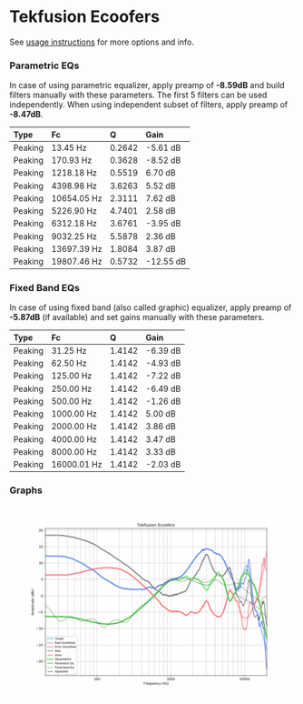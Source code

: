 # Tekfusion Ecoofers
See [usage instructions](https://github.com/jaakkopasanen/AutoEq#usage) for more options and info.

### Parametric EQs
In case of using parametric equalizer, apply preamp of **-8.59dB** and build filters manually
with these parameters. The first 5 filters can be used independently.
When using independent subset of filters, apply preamp of **-8.47dB**.

| Type    | Fc          |      Q | Gain      |
|:--------|:------------|:-------|:----------|
| Peaking | 13.45 Hz    | 0.2642 | -5.61 dB  |
| Peaking | 170.93 Hz   | 0.3628 | -8.52 dB  |
| Peaking | 1218.18 Hz  | 0.5519 | 6.70 dB   |
| Peaking | 4398.98 Hz  | 3.6263 | 5.52 dB   |
| Peaking | 10654.05 Hz | 2.3111 | 7.62 dB   |
| Peaking | 5226.90 Hz  | 4.7401 | 2.58 dB   |
| Peaking | 6312.18 Hz  | 3.6761 | -3.95 dB  |
| Peaking | 9032.25 Hz  | 5.5878 | 2.36 dB   |
| Peaking | 13697.39 Hz | 1.8084 | 3.87 dB   |
| Peaking | 19807.46 Hz | 0.5732 | -12.55 dB |

### Fixed Band EQs
In case of using fixed band (also called graphic) equalizer, apply preamp of **-5.87dB**
(if available) and set gains manually with these parameters.

| Type    | Fc          |      Q | Gain     |
|:--------|:------------|:-------|:---------|
| Peaking | 31.25 Hz    | 1.4142 | -6.39 dB |
| Peaking | 62.50 Hz    | 1.4142 | -4.93 dB |
| Peaking | 125.00 Hz   | 1.4142 | -7.22 dB |
| Peaking | 250.00 Hz   | 1.4142 | -6.49 dB |
| Peaking | 500.00 Hz   | 1.4142 | -1.26 dB |
| Peaking | 1000.00 Hz  | 1.4142 | 5.00 dB  |
| Peaking | 2000.00 Hz  | 1.4142 | 3.86 dB  |
| Peaking | 4000.00 Hz  | 1.4142 | 3.47 dB  |
| Peaking | 8000.00 Hz  | 1.4142 | 3.33 dB  |
| Peaking | 16000.01 Hz | 1.4142 | -2.03 dB |

### Graphs
![](./Tekfusion%20Ecoofers.png)